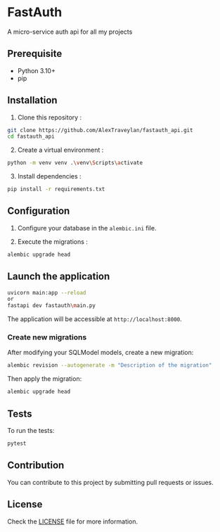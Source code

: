 # FastAuth

A micro-service auth api for all my projects

## Prerequisite

- Python 3.10+
- pip

## Installation

1. Clone this repository :
```bash
git clone https://github.com/AlexTraveylan/fastauth_api.git
cd fastauth_api
```

2. Create a virtual environment :

```bash	
python -m venv venv .\venv\Scripts\activate
```

3. Install dependencies :

```bash
pip install -r requirements.txt
```

## Configuration

1. Configure your database in the `alembic.ini` file.

2. Execute the migrations :

```bash	
alembic upgrade head
```

## Launch the application

```bash
uvicorn main:app --reload
or
fastapi dev fastauth\main.py
```

The application will be accessible at `http://localhost:8000`.

### Create new migrations

After modifying your SQLModel models, create a new migration:

```bash
alembic revision --autogenerate -m "Description of the migration"
```

Then apply the migration:

```bash
alembic upgrade head
```

## Tests

To run the tests:

```bash
pytest
```

## Contribution

You can contribute to this project by submitting pull requests or issues.

## License

Check the [LICENSE](LICENSE) file for more information.